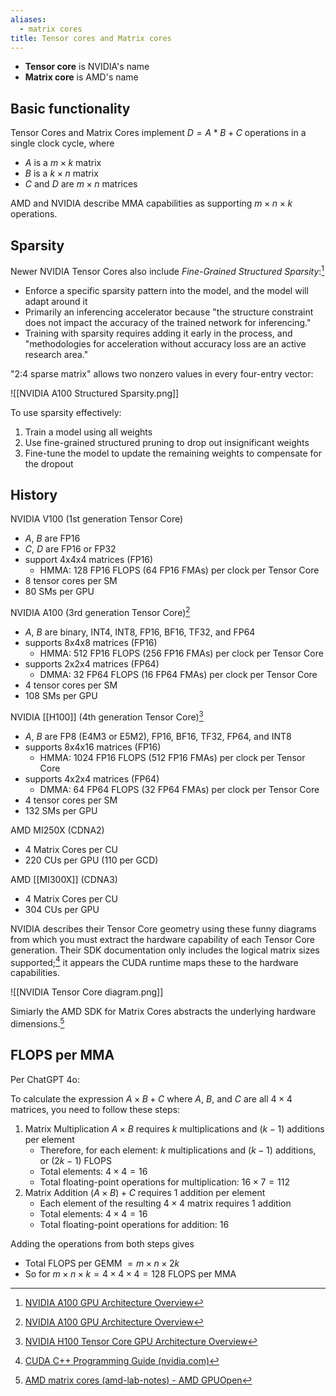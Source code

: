 ```yaml
---
aliases:
  - matrix cores
title: Tensor cores and Matrix cores
---
```

- **Tensor core** is NVIDIA's name
- **Matrix core** is AMD's name

## Basic functionality

Tensor Cores and Matrix Cores implement $D = A * B + C$ operations in a single clock cycle, where
- $A$ is a $m \times k$ matrix
- $B$ is a $k \times n$ matrix
- $C$ and $D$ are $m \times n$ matrices

AMD and NVIDIA describe MMA capabilities as supporting $m \times n \times k$ operations.

## Sparsity

Newer NVIDIA Tensor Cores also include _Fine-Grained Structured Sparsity_:[^3]

- Enforce a specific sparsity pattern into the model, and the model will adapt around it
- Primarily an inferencing accelerator because "the structure constraint does not impact the accuracy of the trained network for inferencing."
- Training with sparsity requires adding it early in the process, and "methodologies for acceleration without accuracy loss are an active research area."

"2:4 sparse matrix" allows two nonzero values in every four-entry vector:

![[NVIDIA A100 Structured Sparsity.png]]

To use sparsity effectively:

1. Train a model using all weights
2. Use fine-grained structured pruning to drop out insignificant weights
3. Fine-tune the model to update the remaining weights to compensate for the dropout

## History

NVIDIA V100 (1st generation Tensor Core)
- $A$, $B$ are FP16
- $C$, $D$ are FP16 or FP32
- support 4x4x4 matrices (FP16)
	- HMMA: 128 FP16 FLOPS (64 FP16 FMAs) per clock per Tensor Core
- 8 tensor cores per SM
- 80 SMs per GPU

NVIDIA A100 (3rd generation Tensor Core)[^3]
- $A$, $B$ are binary, INT4, INT8, FP16, BF16, TF32, and FP64
- supports 8x4x8 matrices (FP16)
	- HMMA: 512 FP16 FLOPS (256 FP16 FMAs) per clock per Tensor Core
- supports 2x2x4 matrices (FP64)
	- DMMA: 32 FP64 FLOPS (16 FP64 FMAs) per clock per Tensor Core
- 4 tensor cores per SM
- 108 SMs per GPU

NVIDIA [[H100]] (4th generation Tensor Core)[^4]
- $A$, $B$ are FP8 (E4M3 or E5M2), FP16, BF16, TF32, FP64, and INT8
- supports 8x4x16 matrices (FP16)
	- HMMA: 1024 FP16 FLOPS (512 FP16 FMAs) per clock per Tensor Core
- supports 4x2x4 matrices (FP64)
	- DMMA: 64 FP64 FLOPS (32 FP64 FMAs) per clock per Tensor Core
- 4 tensor cores per SM
- 132 SMs per GPU

AMD MI250X (CDNA2)
- 4 Matrix Cores per CU
- 220 CUs per GPU (110 per GCD)

AMD [[MI300X]] (CDNA3)
- 4 Matrix Cores per CU
- 304 CUs per GPU

NVIDIA describes their Tensor Core geometry using these funny diagrams from which you must extract the hardware capability of each Tensor Core generation. Their SDK documentation only includes the logical matrix sizes supported;[^5] it appears the CUDA runtime maps these to the hardware capabilities.

![[NVIDIA Tensor Core diagram.png]]

Simiarly the AMD SDK for Matrix Cores abstracts the underlying hardware dimensions.[^6]

## FLOPS per MMA

Per ChatGPT 4o:

To calculate the expression $A \times B + C$ where $A$, $B$, and $C$ are all $4 \times 4$ matrices, you need to follow these steps:

1.	Matrix Multiplication $A \times B$ requires $k$ multiplications and $(k - 1)$ additions per element
	- Therefore, for each element: $k$ multiplications and $(k-1)$ additions, or $(2k -1)$ FLOPS
	- Total elements: $4 \times 4 = 16$
	- Total floating-point operations for multiplication: $16 \times 7 = 112$
2.	Matrix Addition $(A \times B) + C$ requires 1 addition per element
	- Each element of the resulting $4 \times 4$ matrix requires 1 addition
	- Total elements: $4 \times 4 = 16$
	- Total floating-point operations for addition: 16

Adding the operations from both steps gives
- Total FLOPS per GEMM $= m \times n \times 2k$
- So for $m \times n \times k = 4 \times 4 \times 4 = 128$ FLOPS per MMA

[^1]: [Programming Tensor Cores in CUDA 9](https://developer.nvidia.com/blog/programming-tensor-cores-cuda-9/ ) is NVIDIA's blog post that describes the Tensor Core API.
[^2]: [NVIDIA Tensor Core Programming - Lei Mao's Log Book](https://leimao.github.io/blog/NVIDIA-Tensor-Core-Programming/) is a really good description of the Tensor Core API including IMMA instructions.
[^3]: [NVIDIA A100 GPU Architecture Overview](https://images.nvidia.com/aem-dam/en-zz/Solutions/data-center/nvidia-ampere-architecture-whitepaper.pdf)
[^4]: [NVIDIA H100 Tensor Core GPU Architecture Overview](https://resources.nvidia.com/en-us-tensor-core?ncid=no-ncid)
[^5]: [CUDA C++ Programming Guide (nvidia.com)](https://docs.nvidia.com/cuda/cuda-c-programming-guide/index.html#wmma-type-sizes)
[^6]: [AMD matrix cores (amd-lab-notes) - AMD GPUOpen](https://gpuopen.com/learn/amd-lab-notes/amd-lab-notes-matrix-cores-README/#mfma-compiler-intrinsic-syntax)